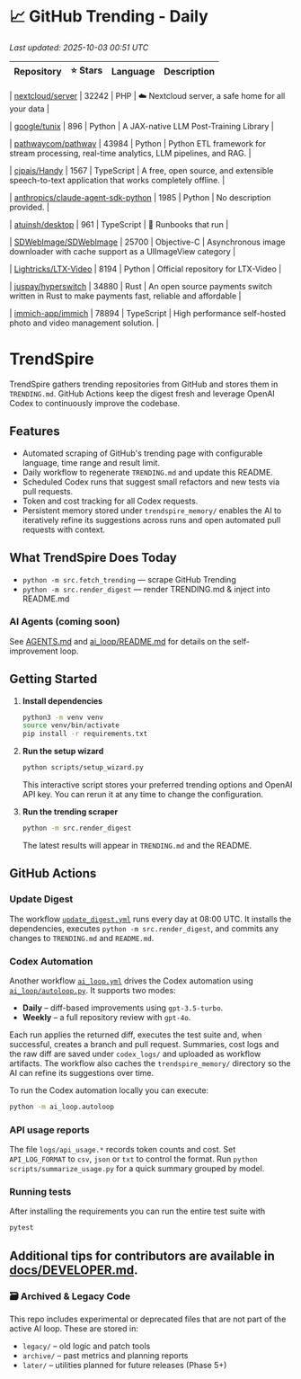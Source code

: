 <!-- TRENDING_START -->
# 📈 GitHub Trending - Daily

_Last updated: 2025-10-03 00:51 UTC_

| Repository | ⭐ Stars | Language | Description |
|------------|--------:|----------|-------------|

| [nextcloud/server](https://github.com/nextcloud/server) | 32242 | PHP | ☁️ Nextcloud server, a safe home for all your data |

| [google/tunix](https://github.com/google/tunix) | 896 | Python | A JAX-native LLM Post-Training Library |

| [pathwaycom/pathway](https://github.com/pathwaycom/pathway) | 43984 | Python | Python ETL framework for stream processing, real-time analytics, LLM pipelines, and RAG. |

| [cjpais/Handy](https://github.com/cjpais/Handy) | 1567 | TypeScript | A free, open source, and extensible speech-to-text application that works completely offline. |

| [anthropics/claude-agent-sdk-python](https://github.com/anthropics/claude-agent-sdk-python) | 1985 | Python | No description provided. |

| [atuinsh/desktop](https://github.com/atuinsh/desktop) | 961 | TypeScript | 📖 Runbooks that run |

| [SDWebImage/SDWebImage](https://github.com/SDWebImage/SDWebImage) | 25700 | Objective-C | Asynchronous image downloader with cache support as a UIImageView category |

| [Lightricks/LTX-Video](https://github.com/Lightricks/LTX-Video) | 8194 | Python | Official repository for LTX-Video |

| [juspay/hyperswitch](https://github.com/juspay/hyperswitch) | 34880 | Rust | An open source payments switch written in Rust to make payments fast, reliable and affordable |

| [immich-app/immich](https://github.com/immich-app/immich) | 78894 | TypeScript | High performance self-hosted photo and video management solution. |
<!-- TRENDING_END -->

# TrendSpire

TrendSpire gathers trending repositories from GitHub and stores them in `TRENDING.md`. GitHub Actions keep the digest fresh and leverage OpenAI Codex to continuously improve the codebase.

## Features

- Automated scraping of GitHub's trending page with configurable language, time range and result limit.
- Daily workflow to regenerate `TRENDING.md` and update this README.
- Scheduled Codex runs that suggest small refactors and new tests via pull requests.
- Token and cost tracking for all Codex requests.
- Persistent memory stored under `trendspire_memory/` enables the AI to
  iteratively refine its suggestions across runs and open automated pull
  requests with context.

## What TrendSpire Does Today

- `python -m src.fetch_trending` — scrape GitHub Trending
- `python -m src.render_digest` — render TRENDING.md & inject into README.md

### AI Agents (coming soon)
See [AGENTS.md](./AGENTS.md) and [ai_loop/README.md](./ai_loop/README.md) for details on the self-improvement loop.

## Getting Started

1. **Install dependencies**
   ```bash
   python3 -m venv venv
   source venv/bin/activate
   pip install -r requirements.txt
   ```

2. **Run the setup wizard**
   ```bash
   python scripts/setup_wizard.py
   ```
   This interactive script stores your preferred trending options and OpenAI API key.
   You can rerun it at any time to change the configuration.

3. **Run the trending scraper**
   ```bash
   python -m src.render_digest
   ```
   The latest results will appear in `TRENDING.md` and the README.


## GitHub Actions

### Update Digest

The workflow [`update_digest.yml`](.github/workflows/update_digest.yml) runs every day at 08:00 UTC. It installs the dependencies, executes `python -m src.render_digest`, and commits any changes to `TRENDING.md` and `README.md`.

### Codex Automation

Another workflow [`ai_loop.yml`](.github/workflows/ai_loop.yml) drives the Codex automation using [`ai_loop/autoloop.py`](ai_loop/autoloop.py). It supports two modes:

- **Daily** – diff-based improvements using `gpt-3.5-turbo`.
- **Weekly** – a full repository review with `gpt-4o`.

Each run applies the returned diff, executes the test suite and, when successful, creates a branch and pull request. Summaries, cost logs and the raw diff are saved under `codex_logs/` and uploaded as workflow artifacts. The workflow also caches the `trendspire_memory/` directory so the AI can refine its suggestions over time.

To run the Codex automation locally you can execute:

```bash
python -m ai_loop.autoloop
```

### API usage reports

The file `logs/api_usage.*` records token counts and cost. Set `API_LOG_FORMAT`
to `csv`, `json` or `txt` to control the format. Run `python
scripts/summarize_usage.py` for a quick summary grouped by model.

### Running tests

After installing the requirements you can run the entire test suite with

```bash
pytest
```

Additional tips for contributors are available in
[docs/DEVELOPER.md](docs/DEVELOPER.md).
---

### 🗃 Archived & Legacy Code

This repo includes experimental or deprecated files that are not part of the active AI loop. These are stored in:

- `legacy/` – old logic and patch tools
- `archive/` – past metrics and planning reports
- `later/` – utilities planned for future releases (Phase 5+)

